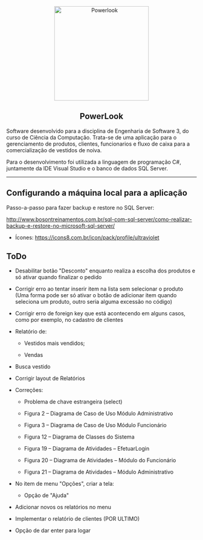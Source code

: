 <div align="center">
  <img src="https://user-images.githubusercontent.com/9125404/85236375-df1f0b80-b3f3-11ea-8c88-c4bffd2b2bf2.png" width=250px height=250px alt="Powerlook" />
</div>

<h2 align="center">PowerLook</h2>

<div align="left">

Software desenvolvido para a disciplina de Engenharia de Software 3, do curso de Ciência da Computação. Trata-se de uma aplicação para o gerenciamento de produtos, clientes, funcionarios e fluxo de caixa para a comercialização de vestidos de noiva.

Para o desenvolvimento foi utilizada a linguagem de programação C#, juntamente da IDE Visual Studio e o banco de dados SQL Server.

</div>

--------------------

## Configurando a máquina local para a aplicação

Passo-a-passo para fazer backup e restore no SQL Server:

http://www.bosontreinamentos.com.br/sql-com-sql-server/como-realizar-backup-e-restore-no-microsoft-sql-server/

- Ícones: https://icons8.com.br/icon/pack/profile/ultraviolet

## ToDo

- Desabilitar botão "Desconto" enquanto realiza a escolha dos produtos e só ativar quando finalizar o pedido

- Corrigir erro ao tentar inserir item na lista sem selecionar o produto (Uma forma pode ser só ativar o botão de adicionar item quando seleciona um produto, outro seria alguma excessão no código)

- Corrigir erro de foreign key que está acontecendo em alguns casos, como por exemplo, no cadastro de clientes

- Relatório de:

	- Vestidos mais vendidos;

	- Vendas

- Busca vestido

- Corrigir layout de Relatórios

- Correções:

	- Problema de chave estrangeira (select)

	- Figura 2 – Diagrama de Caso de Uso Módulo Administrativo
	
	- Figura 3 – Diagrama de Caso de Uso Módulo Funcionário
	
	- Figura 12 – Diagrama de Classes do Sistema
	
	- Figura 19 – Diagrama de Atividades – EfetuarLogin
	
	- Figura 20 – Diagrama de Atividades – Módulo do Funcionário
	
	- Figura 21 – Diagrama de Atividades – Módulo Administrativo


- No item de menu "Opções", criar a tela:

	- Opção de "Ajuda" 

- Adicionar novos os relatórios no menu

- Implementar o relatório de clientes (POR ULTIMO)

- Opção de dar enter para logar

